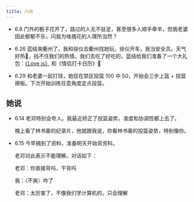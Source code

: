 ```yaml
---
title: 六月
---
```


- 6.8 门外的栀子花开了，路过的人无不驻足，甚至很多人顺手牵羊，但我老婆因此郁郁不乐，问我为啥摘花的人理所当然？

- 6.26 蓝结来衢州了，我和徐仪去衢州找她玩，徐仪开车，我当安全员。天气好热🫠，挡不住我们的热情，我们去吃了好吃的，蓝结给我们准备了一个大礼包：[《Love is》](https://book.douban.com/subject/34780357/) 和《情侣打卡日历》📅

- 6.29 和老婆一起打球，她现在禁区投篮 100 中 50，开始会三步上篮 + 投篮擦板。下次开始训练任意角度定点投篮。

## 她说

- 6.14 老邓特别会夸人。我最近矫正了投篮姿势，准度和协调性都上去了。

  晚上看了林书豪的纪录片，他就跟我说，你看林书豪的投篮姿势，特别像你。

- 6.15 今早搞到了资料，准备明天开始背资料。

  老邓对此表示不能理解。对话如下：

  老邓：你直接背吗，干背吗

  我：（不爽）咋了

  老邓：太厉害了，不像我们学计算机的，只会理解

